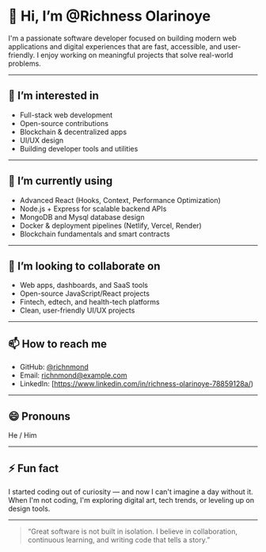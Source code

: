# 👋 Hi, I’m @Richness Olarinoye

I'm a passionate software developer focused on building modern web applications and digital experiences that are fast, accessible, and user-friendly. I enjoy working on meaningful projects that solve real-world problems.

---

## 👀 I’m interested in
- Full-stack web development  
- Open-source contributions  
- Blockchain & decentralized apps  
- UI/UX design 
- Building developer tools and utilities  

---

## 🌱 I’m currently using
- Advanced React (Hooks, Context, Performance Optimization)  
- Node.js + Express for scalable backend APIs  
- MongoDB and Mysql database design  
- Docker & deployment pipelines (Netlify, Vercel, Render)  
- Blockchain fundamentals and smart contracts  

---

## 💞️ I’m looking to collaborate on
- Web apps, dashboards, and SaaS tools  
- Open-source JavaScript/React projects  
- Fintech, edtech, and health-tech platforms  
- Clean, user-friendly UI/UX projects  

---

## 📫 How to reach me
- GitHub: [@richnmond](https://github.com/richnmond)  
- Email: [richnmond@example.com](mailto:richnessolarinoye132@gmail.com)  
- LinkedIn: [https://www.linkedin.com/in/richness-olarinoye-78859128a/)

---

## 😄 Pronouns
He / Him

---

## ⚡ Fun fact
I started coding out of curiosity — and now I can't imagine a day without it. When I'm not coding, I'm exploring digital art, tech trends, or leveling up on design tools.

---

> “Great software is not built in isolation. I believe in collaboration, continuous learning, and writing code that tells a story.”


<!---
richnmond/richnmond is a ✨ special ✨ repository because its `README.md` (this file) appears on your GitHub profile.
You can click the Preview link to take a look at your changes.
--->
